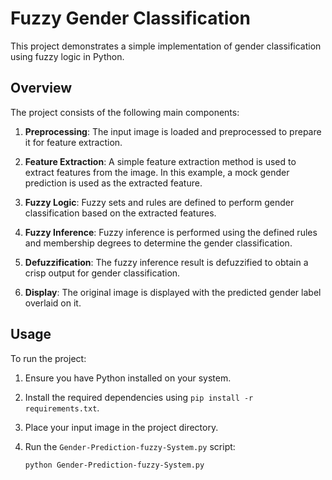 # Fuzzy Gender Classification

This project demonstrates a simple implementation of gender classification using fuzzy logic in Python.

## Overview

The project consists of the following main components:

1. **Preprocessing**: The input image is loaded and preprocessed to prepare it for feature extraction.

2. **Feature Extraction**: A simple feature extraction method is used to extract features from the image. In this example, a mock gender prediction is used as the extracted feature.

3. **Fuzzy Logic**: Fuzzy sets and rules are defined to perform gender classification based on the extracted features.

4. **Fuzzy Inference**: Fuzzy inference is performed using the defined rules and membership degrees to determine the gender classification.

5. **Defuzzification**: The fuzzy inference result is defuzzified to obtain a crisp output for gender classification.

6. **Display**: The original image is displayed with the predicted gender label overlaid on it.

## Usage

To run the project:

1. Ensure you have Python installed on your system.
2. Install the required dependencies using `pip install -r requirements.txt`.
3. Place your input image in the project directory.
4. Run the `Gender-Prediction-fuzzy-System.py` script:

   ```bash
   python Gender-Prediction-fuzzy-System.py
